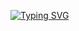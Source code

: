 [![Typing SVG](https://readme-typing-svg.demolab.com?font=Source+Code+Pro&weight=700&size=31&duration=2500&pause=1000&color=0969DA&random=false&width=435&lines=Hi+%F0%9F%91%8B%2C+I'm+Afthab)](https://git.io/typing-svg)
